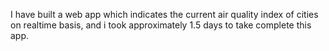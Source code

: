 I have built a web app which indicates the current air quality index of cities on realtime basis, and i took approximately 1.5 days to take complete this app.
